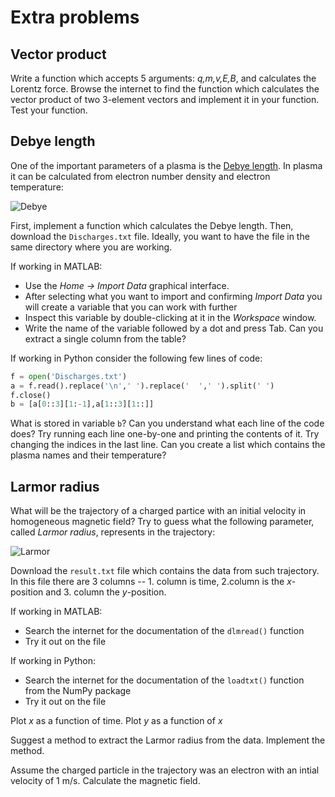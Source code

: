 # Extra problems

## Vector product
Write a function which accepts 5 arguments: *q,m,v,E,B*, and calculates the Lorentz force.
Browse the internet to find the function which calculates the vector product of two 3-element vectors and implement it in your function.
Test your function. 

## Debye length
One of the important parameters of a plasma is the [Debye length](https://en.wikipedia.org/wiki/Debye_length).
In plasma it can be calculated from electron number density and electron temperature:

![Debye](http://mathurl.com/y876kcbb.png)

First, implement a function which calculates the Debye length.
Then, download the `Discharges.txt` file. 
Ideally, you want to have the file in the same directory where you are working.

If working in MATLAB:
 * Use the *Home -> Import Data* graphical interface. 
 * After selecting what you want to import and confirming *Import Data* you will create a variable that you can work with further
 * Inspect this variable by double-clicking at it in the *Workspace* window.
 * Write the name of the variable followed by a dot and press Tab. Can you extract a single column from the table?

If working in Python consider the following few lines of code:
```python
f = open('Discharges.txt')
a = f.read().replace('\n',' ').replace('  ',' ').split(' ')
f.close()
b = [a[0::3][1:-1],a[1::3][1::]]
```
What is stored in variable `b`? Can you understand what each line of the code does?
Try running each line one-by-one and printing the contents of it.
Try changing the indices in the last line.
Can you create a list which contains the plasma names and their temperature?

## Larmor radius
What will be the trajectory of a charged partice with an initial velocity in homogeneous magnetic field?
Try to guess what the following parameter, called *Larmor radius*, represents in the trajectory:

![Larmor](http://mathurl.com/ybs37jkj.png)

Download the `result.txt` file which contains the data from such trajectory.
In this file there are 3 columns -- 1. column is time, 2.column is the *x*-position and 3. column the *y*-position.

If working in MATLAB:
 * Search the internet for the documentation of the `dlmread()` function
 * Try it out on the file

If working in Python:
 * Search the internet for the documentation of the `loadtxt()` function from the NumPy package
 * Try it out on the file

Plot *x* as a function of time.
Plot *y* as a function of *x*

Suggest a method to extract the Larmor radius from the data.
Implement the method.  

Assume the charged particle in the trajectory was an electron with an intial velocity of 1 m/s.
Calculate the magnetic field.

